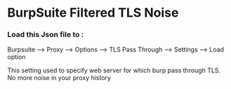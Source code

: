 # BurpSuite Filtered TLS Noise

### Load this Json file to :

Burpsuite --> Proxy --> Options --> TLS Pass Through --> Settings --> Load option

This setting used to specify web server for which burp pass through TLS. No more noise in your proxy history
